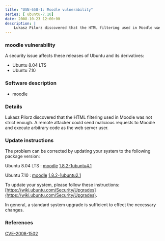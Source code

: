 ```yaml
---
title: "USN-658-1: Moodle vulnerability"
series: [ ubuntu-7.10]
date: 2008-10-23 12:00:00
description: |
    Lukasz Pilorz discovered that the HTML filtering used in Moodle was not strict enough.  A remote attacker could send malicious requests to Moodle and execute arbitrary code as the web server user. 
--- 
```

 
 


### moodle vulnerability

A security issue affects these releases of Ubuntu and its derivatives:

* Ubuntu 8.04 LTS
* Ubuntu 7.10

### Software description

* moodle 

### Details

Lukasz Pilorz discovered that the HTML filtering used in Moodle was not strict enough. A remote attacker could send malicious requests to Moodle and execute arbitrary code as the web server user. 

### Update instructions

The problem can be corrected by updating your system to the following package version:

Ubuntu 8.04 LTS
 : [moodle](https://launchpad.net/ubuntu/+source/moodle) <span> [1.8.2-1ubuntu4.1](https://launchpad.net/ubuntu/+source/moodle/1.8.2-1ubuntu4.1) </span> 

Ubuntu 7.10
 : [moodle](https://launchpad.net/ubuntu/+source/moodle) <span> [1.8.2-1ubuntu2.1](https://launchpad.net/ubuntu/+source/moodle/1.8.2-1ubuntu2.1) </span> 

To update your system, please follow these instructions: [https://wiki.ubuntu.com/Security/Upgrades](https://wiki.ubuntu.com/Security/Upgrades).

In general, a standard system upgrade is sufficient to effect the necessary changes. 

### References

 
 [CVE-2008-1502](http://people.ubuntu.com/~ubuntu-security/cve/CVE-2008-1502)
 

